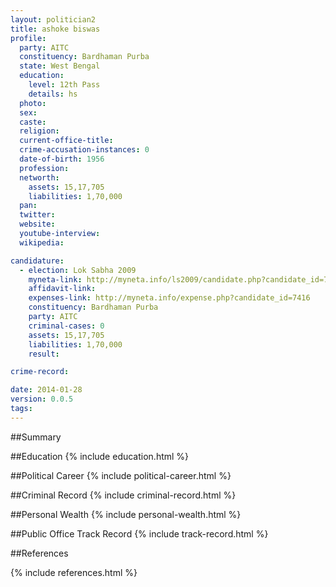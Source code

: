 ```yaml
---
layout: politician2
title: ashoke biswas
profile: 
  party: AITC
  constituency: Bardhaman Purba
  state: West Bengal
  education: 
    level: 12th Pass
    details: hs
  photo: 
  sex: 
  caste: 
  religion: 
  current-office-title: 
  crime-accusation-instances: 0
  date-of-birth: 1956
  profession: 
  networth: 
    assets: 15,17,705
    liabilities: 1,70,000
  pan: 
  twitter: 
  website: 
  youtube-interview: 
  wikipedia: 

candidature: 
  - election: Lok Sabha 2009
    myneta-link: http://myneta.info/ls2009/candidate.php?candidate_id=7416
    affidavit-link: 
    expenses-link: http://myneta.info/expense.php?candidate_id=7416
    constituency: Bardhaman Purba 
    party: AITC
    criminal-cases: 0
    assets: 15,17,705
    liabilities: 1,70,000
    result:  

crime-record: 

date: 2014-01-28
version: 0.0.5
tags: 
---
```

##Summary


##Education
{% include education.html %}


##Political Career
{% include political-career.html %}


##Criminal Record
{% include criminal-record.html %}


##Personal Wealth
{% include personal-wealth.html %}


##Public Office Track Record
{% include track-record.html %}


##References


{% include references.html %}